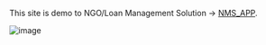 This site is demo to NGO/Loan Management Solution -> [NMS_APP](https://nms.hagglesoft.com/).

![image](https://github.com/Hagglesoft/NGOMS/assets/69196287/416c9a7a-25cd-447f-b22b-dbb86c93aa8d)
